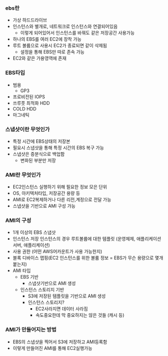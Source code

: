 ### ebs란
- 가상 하드드라이브
- 인스턴스와 별개로, 네트워크로 인스턴스와 연결되어있음
	- 이렇게 되어있어서 인스턴스를 바꿔도 같은 저장공간 사용가능
- 하나의 EBS를 여러 EC2에 장착 가능
- 루트 볼륨으로 사용시 EC2가 종료되면 같이 삭제됨
	- 설정을 통해 EBS만 따로 존속 가능
- EC2와 같은 가용영역에 존재

### EBS타입
- 범용
	- GP3
- 프로비전된 IOPS
- 쓰루풋 최적화 HDD
- COLD HDD
- 마그네틱

### 스냅샷이란 무엇인가
- 특정 시간에 EBS상태의 저장본
- 필요시 스냅샷을 통해 특정 시간의 EBS 복구 가능
- 스냅샷은 증분식으로 백업함
	- 변화된 부분만 저장

### AMI란 무엇인가
- EC2인스턴스 실행하기 위해 필요한 정보 모은 단위
- OS, 아키텍처타입, 저장공간 용량 등
- AMI로 EC2복제하거나 다른 리전,계정으로 전달 가능
- 스냅샷을 기반으로 AMI 구성 가능

### AMI의 구성
- 1개 이상의 EBS 스냅샷
- 인스턴스 저장 인스턴스의 경우 루트볼륨에 대한 템플릿 (운영체제, 애플리케이션 서버, 애플리케이션)
- 사용 권한 (어떤 AWS어카운트가 사용 가능한지)
- 블록 디바이스 맵핑(EC2 인스턴스를 위한 볼륨 정보 = EBS가 무슨 용량으로 몇개 붙는지)
- AMI 타입
	- EBS 기반
		- 스냅샷기반으로 AMI 생성
	- 인스턴스 스토리지 기반
		- S3에 저장된 템플릿을 기반으로 AMI 생성
		- 인스턴스 스토리지?
			- EC2사라지면 데이터 사라짐
			- 속도중요한데 막 중요하지는 않은 것들 (캐시 등)

### AMI가 만들어지는 방법
- EBS의 스냅샷을 찍어서 S3에 저장하고 AMI등록함
- 이렇게 만들어진 AMI를 통해 EC2실행가능